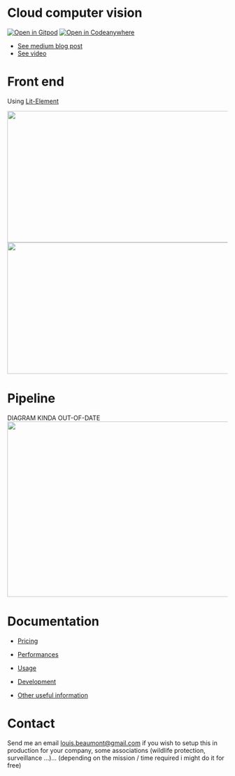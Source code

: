 # Cloud computer vision
[![Open in Gitpod](https://gitpod.io/button/open-in-gitpod.svg)](https://gitpod.io/#https://github.com/louis030195/cloud-computer-vision)
[![Open in Codeanywhere](https://codeanywhere.com/img/open-in-codeanywhere-btn.svg)](https://app.codeanywhere.com/#https://github.com/louis030195/cloud-computer-vision)

- [See medium blog post](https://medium.com/@louis.beaumont/cloud-computer-vision-for-wildlife-monitoring-a50bfee6bef5)
- [See video](https://www.youtube.com/watch?v=b2P8ez4Q68I)
# Front end
Using [Lit-Element](https://lit-element.polymer-project.org/)

<img src="docs/images/example.png" width="600" height="300">
<img src="docs/images/settings.png" width="600" height="300">

# Pipeline
DIAGRAM KINDA OUT-OF-DATE
<img src="docs/images/gcp_pipelinev4.png" width="600" height="400">

# Documentation

- [Pricing](docs/PRICING.md)

- [Performances](docs/PERFORMANCES.md)

- [Usage](docs/USAGE.md)

- [Development](docs/DEVELOPMENT.md)

- [Other useful information](docs/OTHER.md)

# Contact

Send me an email louis.beaumont@gmail.com if you wish to setup this in production for your company, some associations (wildlife protection, surveillance ...)... (depending on the mission / time required i might do it for free)